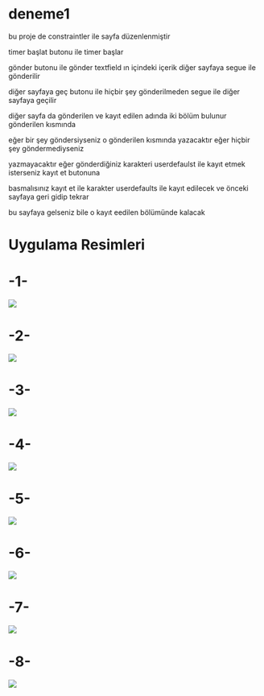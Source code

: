 # deneme1

bu proje de constraintler ile sayfa düzenlenmiştir 

timer başlat butonu ile timer başlar

gönder butonu ile gönder textfield ın içindeki içerik diğer sayfaya segue ile gönderilir

diğer sayfaya geç butonu ile hiçbir şey gönderilmeden segue ile diğer sayfaya geçilir 

diğer sayfa da gönderilen ve kayıt edilen adında iki bölüm bulunur gönderilen kısmında 

eğer bir şey göndersiyseniz o gönderilen kısmında yazacaktır eğer hiçbir şey göndermediyseniz

yazmayacaktır eğer gönderdiğiniz karakteri userdefaulst ile kayıt etmek isterseniz kayıt et butonuna 

basmalısınız kayıt et ile karakter userdefaults ile kayıt edilecek ve önceki sayfaya geri gidip tekrar

bu sayfaya gelseniz bile o kayıt eedilen bölümünde kalacak 

# Uygulama Resimleri

# -1-

![](uygulama-imahe-1.PNG)

# -2-

![](uygulama-image-2.PNG)

# -3-

![](uygulama-image-3.PNG)

# -4-

![](uygulama-image-4.PNG)

# -5-

![](uygulama-image-5.PNG)

# -6- 

![](uygulama-image-6.PNG)

# -7-

![](uygulama-image-7.PNG)

# -8- 

![](uygulama-image-8.PNG)

